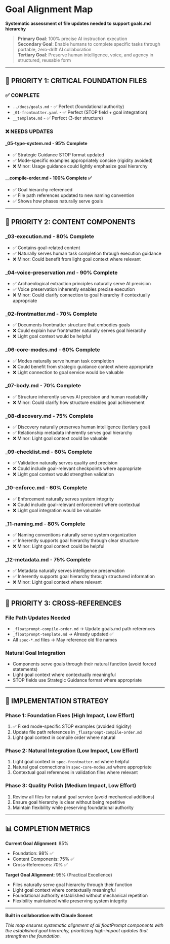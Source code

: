 # Goal Alignment Map

**Systematic assessment of file updates needed to support goals.md hierarchy**

> **Primary Goal**: 100% precise AI instruction execution  
> **Secondary Goal**: Enable humans to complete specific tasks through portable, zero-drift AI collaboration  
> **Tertiary Goal**: Preserve human intelligence, voice, and agency in structured, reusable form

---

## 🎯 **PRIORITY 1: CRITICAL FOUNDATION FILES**

### ✅ **COMPLETE**
- `../docs/goals.md` - ✅ Perfect (foundational authority)
- `_01-frontmatter.yaml` - ✅ Perfect (STOP field + goal integration)
- `__template.md` - ✅ Perfect (3-tier structure)

### ❌ **NEEDS UPDATES**

#### **_05-type-system.md** - 95% Complete
- ✅ Strategic Guidance STOP format updated
- ✅ Mode-specific examples appropriately concise (rigidity avoided)
- ❌ Minor: Usage guidance could lightly emphasize goal hierarchy

#### **__compile-order.md** - 100% Complete ✅
- ✅ Goal hierarchy referenced
- ✅ File path references updated to new naming convention
- ✅ Shows how phases naturally serve goals

---

## 🎯 **PRIORITY 2: CONTENT COMPONENTS**

### **_03-execution.md** - 80% Complete
- ✅ Contains goal-related content
- ✅ Naturally serves human task completion through execution guidance
- ❌ Minor: Could benefit from light goal context where relevant

### **_04-voice-preservation.md** - 90% Complete
- ✅ Archaeological extraction principles naturally serve AI precision
- ✅ Voice preservation inherently enables precise execution
- ❌ Minor: Could clarify connection to goal hierarchy if contextually appropriate

### **_02-frontmatter.md** - 70% Complete
- ✅ Documents frontmatter structure that embodies goals
- ❌ Could explain how frontmatter naturally serves goal hierarchy
- ❌ Light goal context would be helpful

### **_06-core-modes.md** - 60% Complete
- ✅ Modes naturally serve human task completion
- ❌ Could benefit from strategic guidance context where appropriate
- ❌ Light connection to goal service would be valuable

### **_07-body.md** - 70% Complete
- ✅ Structure inherently serves AI precision and human readability
- ❌ Minor: Could clarify how structure enables goal achievement

### **_08-discovery.md** - 75% Complete
- ✅ Discovery naturally preserves human intelligence (tertiary goal)
- ✅ Relationship metadata inherently serves goal hierarchy
- ❌ Minor: Light goal context could be valuable

### **_09-checklist.md** - 60% Complete
- ✅ Validation naturally serves quality and precision
- ❌ Could include goal-relevant checkpoints where appropriate
- ❌ Light goal context would strengthen validation

### **_10-enforce.md** - 60% Complete
- ✅ Enforcement naturally serves system integrity
- ❌ Could include goal-relevant enforcement where contextual
- ❌ Light goal integration would be valuable

### **_11-naming.md** - 80% Complete
- ✅ Naming conventions naturally serve system organization
- ✅ Inherently supports goal hierarchy through clear structure
- ❌ Minor: Light goal context could be helpful

### **_12-metadata.md** - 75% Complete
- ✅ Metadata naturally serves intelligence preservation
- ✅ Inherently supports goal hierarchy through structured information
- ❌ Minor: Light goal context where relevant

---

## 🎯 **PRIORITY 3: CROSS-REFERENCES**

### **File Path Updates Needed**
- `_floatprompt-compile-order.md` → Update goals.md path references
- `_floatprompt-template.md` → Already updated ✅
- All `spec-*.md` files → May reference old file names

### **Natural Goal Integration**
- Components serve goals through their natural function (avoid forced statements)
- Light goal context where contextually meaningful
- STOP fields use Strategic Guidance format where appropriate

---

## 🎯 **IMPLEMENTATION STRATEGY**

### **Phase 1: Foundation Fixes (High Impact, Low Effort)**
1. ✅ Fixed mode-specific STOP examples (avoided rigidity)
2. Update file path references in `_floatprompt-compile-order.md`
3. Light goal context in compile order where natural

### **Phase 2: Natural Integration (Low Impact, Low Effort)**
1. Light goal context in `spec-frontmatter.md` where helpful
2. Natural goal connections in `spec-core-modes.md` where appropriate
3. Contextual goal references in validation files where relevant

### **Phase 3: Quality Polish (Medium Impact, Low Effort)**
1. Review all files for natural goal service (avoid mechanical additions)
2. Ensure goal hierarchy is clear without being repetitive
3. Maintain flexibility while preserving foundational authority

---

## 📊 **COMPLETION METRICS**

**Current Goal Alignment**: 85%
- Foundation: 98% ✅
- Content Components: 75% ✅
- Cross-References: 70% ✅

**Target Goal Alignment**: 95% (Practical Excellence)
- Files naturally serve goal hierarchy through their function
- Light goal context where contextually meaningful
- Foundational authority established without mechanical repetition
- Flexibility maintained while preserving system integrity

---

**Built in collaboration with Claude Sonnet**

*This map ensures systematic alignment of all floatPrompt components with the established goal hierarchy, prioritizing high-impact updates that strengthen the foundation.* 
